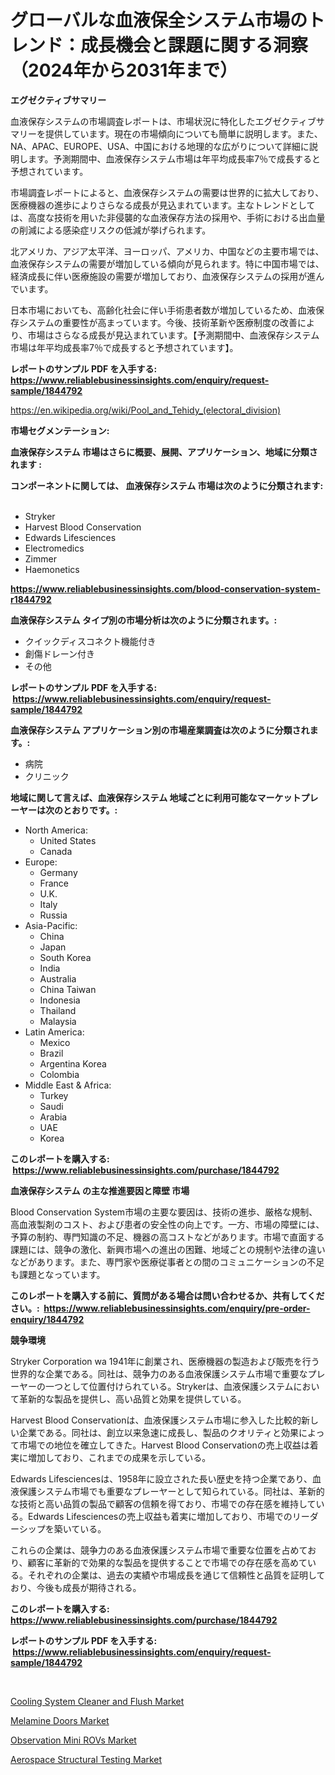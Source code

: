 <p><h1>グローバルな血液保全システム市場のトレンド：成長機会と課題に関する洞察（2024年から2031年まで）</h1></p><p><strong>エグゼクティブサマリー</strong></p>
<p><p>血液保存システムの市場調査レポートは、市場状況に特化したエグゼクティブサマリーを提供しています。現在の市場傾向についても簡単に説明します。また、NA、APAC、EUROPE、USA、中国における地理的な広がりについて詳細に説明します。予測期間中、血液保存システム市場は年平均成長率7％で成長すると予想されています。</p><p>市場調査レポートによると、血液保存システムの需要は世界的に拡大しており、医療機器の進歩によりさらなる成長が見込まれています。主なトレンドとしては、高度な技術を用いた非侵襲的な血液保存方法の採用や、手術における出血量の削減による感染症リスクの低減が挙げられます。</p><p>北アメリカ、アジア太平洋、ヨーロッパ、アメリカ、中国などの主要市場では、血液保存システムの需要が増加している傾向が見られます。特に中国市場では、経済成長に伴い医療施設の需要が増加しており、血液保存システムの採用が進んでいます。</p><p>日本市場においても、高齢化社会に伴い手術患者数が増加しているため、血液保存システムの重要性が高まっています。今後、技術革新や医療制度の改善により、市場はさらなる成長が見込まれています。【予測期間中、血液保存システム市場は年平均成長率7％で成長すると予想されています】。</p></p>
<p><strong>レポートのサンプル PDF を入手する: <a href="https://www.reliablebusinessinsights.com/enquiry/request-sample/1844792">https://www.reliablebusinessinsights.com/enquiry/request-sample/1844792</a></strong></p>
<p><a href="https://en.wikipedia.org/wiki/Pool_and_Tehidy_(electoral_division)">https://en.wikipedia.org/wiki/Pool_and_Tehidy_(electoral_division)</a></p>
<p><strong>市場セグメンテーション:</strong></p>
<p><strong> 血液保存システム 市場はさらに概要、展開、アプリケーション、地域に分類されます :</strong></p>
<p><strong>コンポーネントに関しては、 血液保存システム 市場は次のように分類されます: &nbsp;</strong></p>
<p><ul><li>Stryker</li><li>Harvest Blood Conservation</li><li>Edwards Lifesciences</li><li>Electromedics</li><li>Zimmer</li><li>Haemonetics</li></ul></p>
<p><strong><a href="https://www.reliablebusinessinsights.com/blood-conservation-system-r1844792">https://www.reliablebusinessinsights.com/blood-conservation-system-r1844792</a></strong></p>
<p><strong> 血液保存システム タイプ別の市場分析は次のように分類されます。:</strong></p>
<p><ul><li>クイックディスコネクト機能付き</li><li>創傷ドレーン付き</li><li>その他</li></ul></p>
<p><strong>レポートのサンプル PDF を入手する: &nbsp;<a href="https://www.reliablebusinessinsights.com/enquiry/request-sample/1844792">https://www.reliablebusinessinsights.com/enquiry/request-sample/1844792</a></strong></p>
<p><strong> 血液保存システム アプリケーション別の市場産業調査は次のように分類されます。:</strong></p>
<p><ul><li>病院</li><li>クリニック</li></ul></p>
<p><strong>地域に関して言えば、血液保存システム 地域ごとに利用可能なマーケットプレーヤーは次のとおりです。:</strong></p>
<p><ul>
    <li>
        North America:
        <ul>
            <li>United States</li>
            <li>Canada</li>
        </ul>
    </li>
    <li>
        Europe:
        <ul>
            <li>Germany</li>
            <li>France</li>
            <li>U.K.</li>
            <li>Italy</li>
            <li>Russia</li>
        </ul>
    </li>
    <li>
        Asia-Pacific:
        <ul>
            <li>China</li>
            <li>Japan</li>
            <li>South Korea</li>
            <li>India</li>
            <li>Australia</li>
            <li>China Taiwan</li>
            <li>Indonesia</li>
            <li>Thailand</li>
            <li>Malaysia</li>
        </ul>
    </li>
    <li>
        Latin America:
        <ul>
            <li>Mexico</li>
            <li>Brazil</li>
            <li>Argentina Korea</li>
            <li>Colombia</li>
        </ul>
    </li>
    <li>
        Middle East & Africa:
        <ul>
            <li>Turkey</li>
            <li>Saudi</li>
            <li>Arabia</li>
            <li>UAE</li>
            <li>Korea</li>
        </ul>
    </li>
    </ul></p>
<p><strong>このレポートを購入する: &nbsp;<a href="https://www.reliablebusinessinsights.com/purchase/1844792">https://www.reliablebusinessinsights.com/purchase/1844792</a></strong></p>
<p><strong>血液保存システム の主な推進要因と障壁 市場</strong></p>
<p><p>Blood Conservation System市場の主要な要因は、技術の進歩、厳格な規制、高血液製剤のコスト、および患者の安全性の向上です。一方、市場の障壁には、予算の制約、専門知識の不足、機器の高コストなどがあります。市場で直面する課題には、競争の激化、新興市場への進出の困難、地域ごとの規制や法律の違いなどがあります。また、専門家や医療従事者との間のコミュニケーションの不足も課題となっています。</p></p>
<p><strong>このレポートを購入する前に、質問がある場合は問い合わせるか、共有してください。:&nbsp; <a href="https://www.reliablebusinessinsights.com/enquiry/pre-order-enquiry/1844792">https://www.reliablebusinessinsights.com/enquiry/pre-order-enquiry/1844792</a></strong></p>
<p><strong>競争環境</strong></p>
<p><p>Stryker Corporation wa 1941年に創業され、医療機器の製造および販売を行う世界的な企業である。同社は、競争力のある血液保護システム市場で重要なプレーヤーの一つとして位置付けられている。Strykerは、血液保護システムにおいて革新的な製品を提供し、高い品質と効果を提供している。</p><p>Harvest Blood Conservationは、血液保護システム市場に参入した比較的新しい企業である。同社は、創立以来急速に成長し、製品のクオリティと効果によって市場での地位を確立してきた。Harvest Blood Conservationの売上収益は着実に増加しており、これまでの成果を示している。</p><p>Edwards Lifesciencesは、1958年に設立された長い歴史を持つ企業であり、血液保護システム市場でも重要なプレーヤーとして知られている。同社は、革新的な技術と高い品質の製品で顧客の信頼を得ており、市場での存在感を維持している。Edwards Lifesciencesの売上収益も着実に増加しており、市場でのリーダーシップを築いている。</p><p>これらの企業は、競争力のある血液保護システム市場で重要な位置を占めており、顧客に革新的で効果的な製品を提供することで市場での存在感を高めている。それぞれの企業は、過去の実績や市場成長を通じて信頼性と品質を証明しており、今後も成長が期待される。</p></p>
<p><strong>このレポートを購入する: &nbsp; <a href="https://www.reliablebusinessinsights.com/purchase/1844792">https://www.reliablebusinessinsights.com/purchase/1844792</a></strong></p>
<p><strong>レポートのサンプル PDF を入手する: &nbsp;<a href="https://www.reliablebusinessinsights.com/enquiry/request-sample/1844792">https://www.reliablebusinessinsights.com/enquiry/request-sample/1844792</a></strong><strong></strong></p>
<p>&nbsp;</p>
<p><p><a href="https://issuu.com/reportprime-2/docs/cooling-system-cleaner-and-flush-market-size-2030.">Cooling System Cleaner and Flush Market</a></p><p><a href="https://github.com/ChiragRP21/Market-Research-Report-List-5/blob/main/melamine-doors-market.md">Melamine Doors Market</a></p><p><a href="https://github.com/cecuraprangm/Market-Research-Report-List-3/blob/main/observation-mini-rovs-market.md">Observation Mini ROVs Market</a></p><p><a href="https://issuu.com/reportprime-2/docs/aerospace-structural-testing-market-size-2030.pptx">Aerospace Structural Testing Market</a></p></p>
